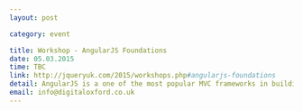 ```yaml
---
layout: post

category: event

title: Workshop - AngularJS Foundations
date: 05.03.2015
time: TBC
link: http://jqueryuk.com/2015/workshops.php#angularjs-foundations
detail: AngularJS is a one of the most popular MVC frameworks in building a front-end application, and the best place to start learning about it is at the beginning. In this class we’ll lay the groundwork for learning AngularJS by introducing scope for data-binding, controllers for MVC on the client, events, filters to format output, directives to extend the HTML vocabulary, modules to group code, services to provide application-wide functionality, and routes to enable Single Page Applications (SPA).
email: info@digitaloxford.co.uk
---
```

